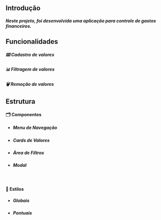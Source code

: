 ## Introdução
##### Neste projeto, foi desenvolvida uma aplicação para controle de gastos financeiros.

## Funcionalidades
##### ⌨️ Cadastro de valores
##### 📊 Filtragem de valores
##### 🗑 Remoção de valores

## Estrutura
#### 🗂 Componentes
- ##### Menu de Navegação
- ##### Cards de Valores
- ##### Área de Filtros
- ##### Modal

<br>

#### 🎨 Estilos
- ##### Globais
- ##### Pontuais
